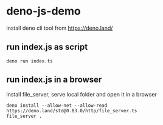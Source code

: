 # deno-js-demo

install deno cli tool from https://deno.land/

## run index.js as script

```
deno run index.ts
```

## run index.js in a browser

install file_server, serve local folder and open it in a browser

```
deno install --allow-net --allow-read https://deno.land/std@0.83.0/http/file_server.ts
file_server .
```
